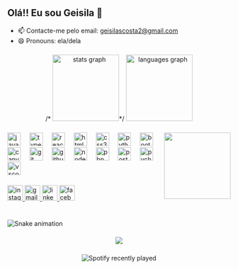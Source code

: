 ## Olá!! Eu sou Geisila 👋

- 📫 Contacte-me pelo email: geisilascosta2@gmail.com
- 😄 Pronouns: ela/dela



###

<div align="center">
/*  <img src="https://github-readme-stats.vercel.app/api?username=GeisilaCosta&hide_title=false&hide_rank=false&show_icons=true&include_all_commits=true&count_private=true&disable_animations=false&theme=dracula&locale=en&hide_border=false" height="150" alt="stats graph"  />*/
  <img src="https://github-readme-stats.vercel.app/api/top-langs?username=GeisilaCosta&locale=en&hide_title=false&layout=compact&card_width=320&langs_count=5&theme=dracula&hide_border=false" height="150" alt="languages graph"  />
</div>

###

<img align="right" height="150" src="https://i.imgflip.com/65efzo.gif"  />

###

<div align="left">
  <img src="https://cdn.jsdelivr.net/gh/devicons/devicon/icons/javascript/javascript-original.svg" height="30" alt="javascript logo"  />
  <img width="12" />
  <img src="https://cdn.jsdelivr.net/gh/devicons/devicon/icons/typescript/typescript-original.svg" height="30" alt="typescript logo"  />
  <img width="12" />
  <img src="https://cdn.jsdelivr.net/gh/devicons/devicon/icons/react/react-original.svg" height="30" alt="react logo"  />
  <img width="12" />
  <img src="https://cdn.jsdelivr.net/gh/devicons/devicon/icons/html5/html5-original.svg" height="30" alt="html5 logo"  />
  <img width="12" />
  <img src="https://cdn.jsdelivr.net/gh/devicons/devicon/icons/css3/css3-original.svg" height="30" alt="css3 logo"  />
  <img width="12" />
  <img src="https://cdn.jsdelivr.net/gh/devicons/devicon/icons/python/python-original.svg" height="30" alt="python logo"  />
  <img width="12" />
  <img src="https://cdn.jsdelivr.net/gh/devicons/devicon/icons/bootstrap/bootstrap-original.svg" height="30" alt="bootstrap logo"  />
  <img width="12" />
  <img src="https://cdn.jsdelivr.net/gh/devicons/devicon/icons/canva/canva-original.svg" height="30" alt="canva logo"  />
  <img width="12" />
  <img src="https://cdn.jsdelivr.net/gh/devicons/devicon/icons/git/git-original.svg" height="30" alt="git logo"  />
  <img width="12" />
  <img src="https://cdn.jsdelivr.net/gh/devicons/devicon/icons/github/github-original.svg" height="30" alt="github logo"  />
  <img width="12" />
  <img src="https://cdn.jsdelivr.net/gh/devicons/devicon/icons/nodejs/nodejs-original.svg" height="30" alt="nodejs logo"  />
  <img width="12" />
  <img src="https://cdn.jsdelivr.net/gh/devicons/devicon/icons/php/php-original.svg" height="30" alt="php logo"  />
  <img width="12" />
  <img src="https://cdn.jsdelivr.net/gh/devicons/devicon/icons/postgresql/postgresql-original.svg" height="30" alt="postgresql logo"  />
  <img width="12" />
  <img src="https://cdn.jsdelivr.net/gh/devicons/devicon/icons/pycharm/pycharm-original.svg" height="30" alt="pycharm logo"  />
  <img width="12" />
  <img src="https://cdn.jsdelivr.net/gh/devicons/devicon/icons/vscode/vscode-original.svg" height="30" alt="vscode logo"  />
</div>

###

<div align="left">
  <a href="https://www.instagram.com/geisilasilvadacosta/" target="_blank">
    <img src="https://img.shields.io/static/v1?message=Instagram&logo=instagram&label=&color=E4405F&logoColor=white&labelColor=&style=for-the-badge" height="35" alt="instagram logo"  />
  </a>
  <a href="mailto:geisilascosta2@gmail.com" target="_blank">
    <img src="https://img.shields.io/static/v1?message=Gmail&logo=gmail&label=&color=D14836&logoColor=white&labelColor=&style=for-the-badge" height="35" alt="gmail logo"  />
  </a>
  <a href="www.linkedin.com/in/geisila-silva-da-costa-0089a3177" target="_blank">
    <img src="https://img.shields.io/static/v1?message=LinkedIn&logo=linkedin&label=&color=0077B5&logoColor=white&labelColor=&style=for-the-badge" height="35" alt="linkedin logo"  />
  </a>
  <a href="https://www.facebook.com/geisila.silvadacosta" target="_blank">
    <img src="https://img.shields.io/static/v1?message=Facebook&logo=facebook&label=&color=1877F2&logoColor=white&labelColor=&style=for-the-badge" height="35" alt="facebook logo"  />
  </a>
</div>


###

<br clear="both">

<img src="https://raw.githubusercontent.com/GeisilaCosta/GeisilaCosta/output/snake.svg" alt="Snake animation" />

###

<div align="center">
  <img src="https://profile-counter.glitch.me/GeisilaCosta/count.svg?"  />
</div>

###

<div align="center">
  <img src="https://apotify-recently-played-readme.vercel.app/api?count=5" alt="Spotify recently played" />
</div>


